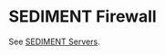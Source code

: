 <!--
 * Copyright (c) 2023 Peraton Labs
 * SPDX-License-Identifier: Apache-2.0
-->
# SEDIMENT Firewall

See [SEDIMENT Servers](../README.md).



